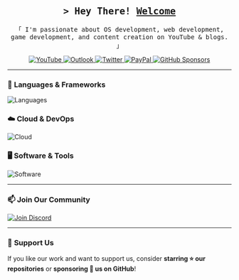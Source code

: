<div align="center">
  <h2>
    <samp>&gt; Hey There! <b><a target="_blank" href="https://www.nexoscreator.tech">Welcome</a></b></samp>
  </h2>
  <p>
    <samp>「 I'm passionate about OS development, web development, game development, and content creation on YouTube & blogs. 」</samp>
  </p> 
</div>

<div align="center">
  <a href="https://youtube.com/@nexoscreator">
    <img alt="YouTube" src="https://img.shields.io/static/v1?message=YouTube&logo=youtube&label=&color=FF0000&logoColor=white&labelColor=&style=for-the-badge" />
  </a>
  <a href="mailto:contact@nexoscreator.tech">
    <img alt="Outlook" src="https://img.shields.io/static/v1?message=Outlook&logo=gmail&label=&color=0078D4&logoColor=white&labelColor=&style=for-the-badge" />
  </a>
  <a href="https://twitter.com/nexoscreator">
    <img alt="Twitter" src="https://img.shields.io/static/v1?message=Twitter&logo=X&label=&color=1DA1F2&logoColor=white&labelColor=&style=for-the-badge" />
  </a>
  <a href="https://paypal.me/nexoscreator">
    <img alt="PayPal" src="https://img.shields.io/static/v1?message=PayPal&logo=paypal&label=&color=00457C&logoColor=white&labelColor=&style=for-the-badge" />
     <a href="https://paypal.me/nexoscreator">
    <img alt="GitHub Sponsors" src="https://img.shields.io/badge/Sponsor-30363D?style=for-the-badge&logo=GitHub-Sponsors&logoColor=red" />
  </a>
</div>

---

### 🚀 **Languages & Frameworks**  
![Languages](https://skillicons.dev/icons?i=c,cs,cpp,dotnet,java,kotlin,bash,dart,flutter,nodejs,vue,nuxtjs,nextjs,astro,express,vite,materialui,discordjs,html,css,js,ts,bots,md&theme=dark)  

### ☁️ **Cloud & DevOps**  
![Cloud](https://skillicons.dev/icons?i=azure,gcp,cloudflare,workers,firebase,appwrite,supabase,vercel,netlify,heroku,redis,mongodb,git,github,gitlab,npm,pnpm,yarn,bun,docker&theme=dark)  

### 🖥 **Software & Tools**  
![Software](https://skillicons.dev/icons?i=windows,arch,kali,androidstudio,visualstudio,vscode,unity,unreal,blender,idea,webstorm,clion,rider,vim,neovim,figma,notion,discord,twitter&theme=dark)  

---

### 📫 **Join Our Community**

[![Join Discord](http://invidget.switchblade.xyz/832187937675804683)](https://discord.gg/H7pVc9aUK2)

---

### 🎯 **Support Us**  
If you like our work and want to support us, consider **starring ⭐ our repositories** or **sponsoring 💖 us on GitHub**!  